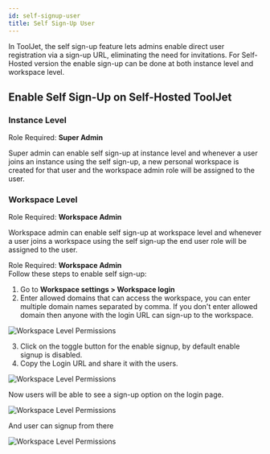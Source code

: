 ```yaml
---
id: self-signup-user
title: Self Sign-Up User
---
```


In ToolJet, the self sign-up feature lets admins enable direct user registration via a sign-up URL, eliminating the need for invitations. For Self-Hosted version the enable sign-up can be done at both instance level and workspace level. 

## Enable Self Sign-Up on Self-Hosted ToolJet

### Instance Level

Role Required: **Super Admin** <br/>

Super admin can enable self sign-up at instance level and whenever a user joins an instance using the self sign-up, a new personal workspace is created for that user and the workspace admin role will be assigned to the user.

### Workspace Level

Role Required: **Workspace Admin** <br/>

Workspace admin can enable self sign-up at workspace level and whenever a user joins a workspace using the self sign-up the end user role will be assigned to the user.

Role Required: **Workspace Admin** <br/>
Follow these steps to enable self sign-up:
1. Go to **Workspace settings > Workspace login**
2. Enter allowed domains that can access the workspace, you can enter multiple domain names separated by comma.
If you don't enter allowed domain then anyone with the login URL can sign-up to the workspace.

<img className="screenshot-full" src="/img/user-management/onboard-user/self-signup/allowed-domain.png" alt="Workspace Level Permissions" />

3. Click on the toggle button for the enable signup, by default enable signup is disabled.
4. Copy the Login URL and share it with the users.

<img className="screenshot-full" src="/img/user-management/onboard-user/self-signup/login-url.png" alt="Workspace Level Permissions" />

Now users will be able to see a sign-up option on the login page.

<img className="screenshot-full" src="/img/user-management/onboard-user/self-signup/login-page.png" alt="Workspace Level Permissions" />

And user can signup from there

<img className="screenshot-full" src="/img/user-management/onboard-user/self-signup/signup-page.png" alt="Workspace Level Permissions" />

